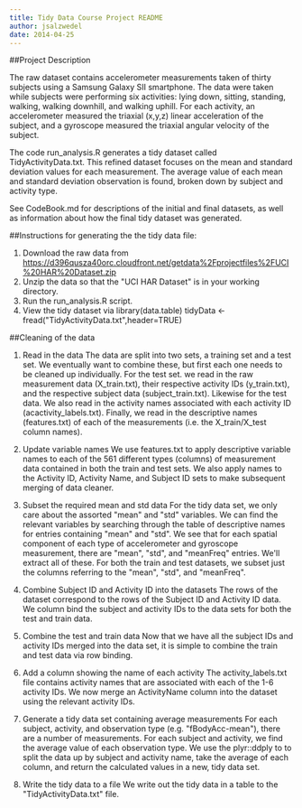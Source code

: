 ```yaml
---
title: Tidy Data Course Project README
author: jsalzwedel
date: 2014-04-25
---
```


##Project Description

The raw dataset contains accelerometer measurements taken of thirty subjects using a Samsung Galaxy SII smartphone.  The data were taken while subjects were performing six activities: lying down, sitting, standing, walking, walking downhill, and walking uphill.  For each activity, an accelerometer measured the triaxial (x,y,z) linear acceleration of the subject, and a gyroscope measured the triaxial angular velocity of the subject.

The code run_analysis.R generates a tidy dataset called TidyActivityData.txt.  This refined dataset focuses on the mean and standard deviation values for each measurement.  The average value of each mean and standard deviation observation is found, broken down by subject and activity type. 

See CodeBook.md for descriptions of the initial and final datasets, as well as information about how the final tidy dataset was generated.


##Instructions for generating the the tidy data file:

1. Download the raw data from https://d396qusza40orc.cloudfront.net/getdata%2Fprojectfiles%2FUCI%20HAR%20Dataset.zip
2. Unzip the data so that the "UCI HAR Dataset" is in your working directory.
3. Run the run_analysis.R script.
4. View the tidy dataset via
    library(data.table)
    tidyData <- fread("TidyActivityData.txt",header=TRUE)


##Cleaning of the data
1.  Read in the data
The data are split into two sets, a training set and a test set.  We eventually want to combine these, but first each one needs to be cleaned up individually.  For the test set. we read in the raw measurement data (X_train.txt), their respective activity IDs (y_train.txt), and the respective subject data (subject_train.txt). Likewise for the test data. 
We also read in the activity names associated with each activity ID (acactivity_labels.txt). Finally, we read in the descriptive names (features.txt) of each of the measurements (i.e. the X_train/X_test column names).

2.  Update variable names
We use features.txt to apply descriptive variable names to each of the 561 different types (columns) of measurement data contained in both the train and test sets.  We also apply names to the Activity ID, Activity Name, and Subject ID sets to make subsequent merging of data cleaner.

3.  Subset the required mean and std data
For the tidy data set, we only care about the assorted "mean" and "std" variables.  We can find the relevant variables by searching through the table of descriptive names for entries containing "mean" and "std". We see that for each spatial component of each type of accelerometer and gyroscope measurement, there are "mean", "std", and "meanFreq" entries.  We'll extract all of these.  For both the train and test datasets, we subset just the columns referring to the "mean", "std", and "meanFreq".

4. Combine Subject ID and Activity ID into the datasets
The rows of the dataset correspond to the rows of the Subject ID and Activity ID data.  We column bind the subject and activity IDs to the data sets for both the test and train data.

5. Combine the test and train data
Now that we have all the subject IDs and activity IDs merged into the data set, it is simple to combine the train and test data via row binding.

6. Add a column showing the name of each activity
The activity_labels.txt file contains activity names that are associated with each of the 1-6 activity IDs.  We now merge an ActivityName column into the dataset using the relevant activity IDs.

7. Generate a tidy data set containing average measurements
For each subject, activity, and observation type (e.g. "fBodyAcc-mean"), there are a number of measurements.  For each subject and activity, we find the average value of each observation type.  We use the plyr::ddply to to split the data up by subject and activity name, take the average of each column, and return the calculated values in a new, tidy data set.

8. Write the tidy data to a file
We write out the tidy data in a table to the "TidyActivityData.txt" file.

 

